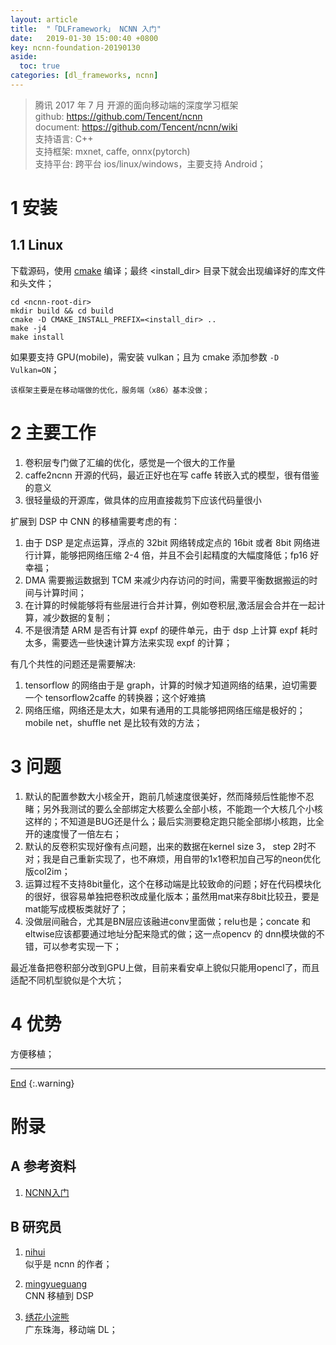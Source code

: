```yaml
---
layout: article
title:  "「DLFramework」 NCNN 入门"
date:   2019-01-30 15:00:40 +0800
key: ncnn-foundation-20190130
aside:
  toc: true
categories: [dl_frameworks, ncnn]
---
```

<span id='head'></span>  
>腾讯 2017 年 7 月 开源的面向移动端的深度学习框架    
github: <https://github.com/Tencent/ncnn>  
document: <https://github.com/Tencent/ncnn/wiki>  
支持语言: C++      
支持框架: mxnet, caffe, onnx(pytorch)     
支持平台: 跨平台 ios/linux/windows，主要支持 Android；     

<!--more-->   

# 1 安装
## 1.1 Linux
下载源码，使用 [cmake]() 编译；最终 <install_dir> 目录下就会出现编译好的库文件和头文件；    
```shell
cd <ncnn-root-dir>
mkdir build && cd build
cmake -D CMAKE_INSTALL_PREFIX=<install_dir> ..
make -j4
make install
```

如果要支持 GPU(mobile)，需安装 vulkan；且为 cmake 添加参数 `-D Vulkan=ON`；    

```
该框架主要是在移动端做的优化，服务端（x86）基本没做；     
```

# 2 主要工作
1. 卷积层专门做了汇编的优化，感觉是一个很大的工作量     
2. caffe2ncnn 开源的代码，最近正好也在写 caffe 转嵌入式的模型，很有借鉴的意义      
3. 很轻量级的开源库，做具体的应用直接裁剪下应该代码量很小        

扩展到 DSP 中 CNN 的移植需要考虑的有：     
1. 由于 DSP 是定点运算，浮点的 32bit 网络转成定点的 16bit 或者 8bit 网络进行计算，能够把网络压缩 2-4 倍，并且不会引起精度的大幅度降低；fp16 好幸福；  
2. DMA 需要搬运数据到 TCM 来减少内存访问的时间，需要平衡数据搬运的时间与计算时间；    
3. 在计算的时候能够将有些层进行合并计算，例如卷积层,激活层会合并在一起计算，减少数据的复制；     
4. 不是很清楚 ARM 是否有计算 expf 的硬件单元，由于 dsp 上计算 expf 耗时太多，需要选一些快速计算方法来实现 expf 的计算；     

有几个共性的问题还是需要解决:   
1. tensorflow 的网络由于是 graph，计算的时候才知道网络的结果，迫切需要一个 tensorflow2caffe 的转换器；这个好难搞    
2. 网络压缩，网络还是太大，如果有通用的工具能够把网络压缩是极好的；mobile net，shuffle net 是比较有效的方法；     

# 3 问题
1. 默认的配置参数大小核全开，跑前几帧速度很美好，然而降频后性能惨不忍睹；另外我测试的要么全部绑定大核要么全部小核，不能跑一个大核几个小核这样的；不知道是BUG还是什么；最后实测要稳定跑只能全部绑小核跑，比全开的速度慢了一倍左右；     
2. 默认的反卷积实现好像有点问题，出来的数据在kernel size 3， step 2时不对；我是自己重新实现了，也不麻烦，用自带的1x1卷积加自己写的neon优化版col2im；    
3. 运算过程不支持8bit量化，这个在移动端是比较致命的问题；好在代码模块化的很好，很容易单独把卷积改成量化版本；虽然用mat来存8bit比较丑，要是mat能写成模板类就好了；       
4. 没做层间融合，尤其是BN层应该融进conv里面做；relu也是；concate 和eltwise应该都要通过地址分配来隐式的做；这一点opencv 的 dnn模块做的不错，可以参考实现一下；     

最近准备把卷积部分改到GPU上做，目前来看安卓上貌似只能用opencl了，而且适配不同机型貌似是个大坑；      


# 4 优势
方便移植；    

-------------------  
[End](#head)
{:.warning}  
# 附录
## A 参考资料
1. [NCNN入门](https://xywang93.github.io/2018/05/04/DeepLearning/%E5%B5%8C%E5%85%A5%E5%BC%8FAI/%E7%8E%A9%E8%BD%ACncnn/00-ncnn%E5%85%A5%E9%97%A8/)      

## B 研究员
1. [nihui](https://www.zhihu.com/people/nihui-2/activities)     
似乎是 ncnn 的作者；     

1. [mingyueguang](https://www.zhihu.com/people/mingyueguang-30/activities)     
CNN 移植到 DSP     
1. [绣花小浣熊](https://www.zhihu.com/people/xiu-hua-xiao-wan-xiong)    
广东珠海，移动端 DL；      
